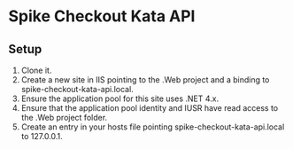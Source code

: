 # Spike Checkout Kata API

## Setup

1. Clone it.
2. Create a new site in IIS pointing to the .Web project and a binding to spike-checkout-kata-api.local.
3. Ensure the application pool for this site uses .NET 4.x.
4. Ensure that the application pool identity and IUSR have read access to the .Web project folder.
5. Create an entry in your hosts file pointing spike-checkout-kata-api.local to 127.0.0.1.